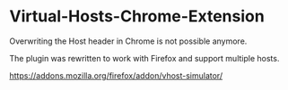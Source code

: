 # Virtual-Hosts-Chrome-Extension
Overwriting the Host header in Chrome is not possible anymore.

The plugin was rewritten to work with Firefox and support multiple hosts.

https://addons.mozilla.org/firefox/addon/vhost-simulator/

